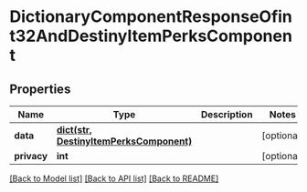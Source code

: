# DictionaryComponentResponseOfint32AndDestinyItemPerksComponent

## Properties
Name | Type | Description | Notes
------------ | ------------- | ------------- | -------------
**data** | [**dict(str, DestinyItemPerksComponent)**](DestinyItemPerksComponent.md) |  | [optional] 
**privacy** | **int** |  | [optional] 

[[Back to Model list]](../README.md#documentation-for-models) [[Back to API list]](../README.md#documentation-for-api-endpoints) [[Back to README]](../README.md)


